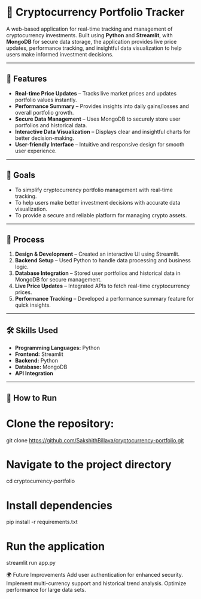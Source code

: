 # 🚀 Cryptocurrency Portfolio Tracker  

A web-based application for real-time tracking and management of cryptocurrency investments. Built using **Python** and **Streamlit**, with **MongoDB** for secure data storage, the application provides live price updates, performance tracking, and insightful data visualization to help users make informed investment decisions.  

---

## 🌟 Features  
- **Real-time Price Updates** – Tracks live market prices and updates portfolio values instantly.  
- **Performance Summary** – Provides insights into daily gains/losses and overall portfolio growth.  
- **Secure Data Management** – Uses MongoDB to securely store user portfolios and historical data.  
- **Interactive Data Visualization** – Displays clear and insightful charts for better decision-making.  
- **User-friendly Interface** – Intuitive and responsive design for smooth user experience.  

---

## 🎯 Goals  
- To simplify cryptocurrency portfolio management with real-time tracking.  
- To help users make better investment decisions with accurate data visualization.  
- To provide a secure and reliable platform for managing crypto assets.  

---

## 🔨 Process  
1. **Design & Development** – Created an interactive UI using Streamlit.  
2. **Backend Setup** – Used Python to handle data processing and business logic.  
3. **Database Integration** – Stored user portfolios and historical data in MongoDB for secure management.  
4. **Live Price Updates** – Integrated APIs to fetch real-time cryptocurrency prices.  
5. **Performance Tracking** – Developed a performance summary feature for quick insights.  

---

## 🛠️ Skills Used  
- **Programming Languages:** Python  
- **Frontend:** Streamlit  
- **Backend:** Python  
- **Database:** MongoDB  
- **API Integration**  

---

## 🚀 How to Run  
# Clone the repository:  

git clone https://github.com/SakshithBillava/cryptocurrency-portfolio.git

# Navigate to the project directory  
cd cryptocurrency-portfolio  

# Install dependencies  
pip install -r requirements.txt  

# Run the application  
streamlit run app.py  

🌍 Future Improvements
Add user authentication for enhanced security.
Implement multi-currency support and historical trend analysis.
Optimize performance for large data sets.

